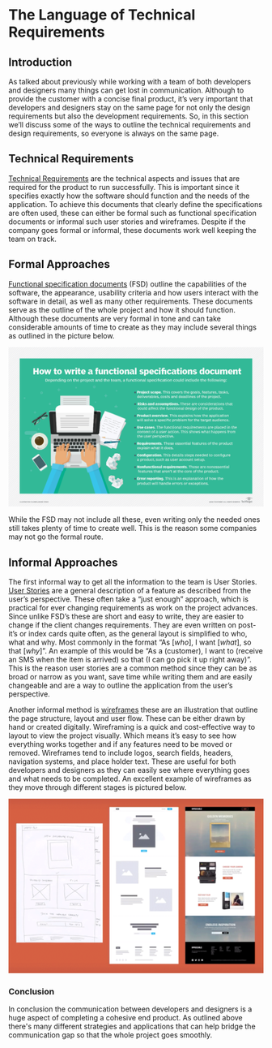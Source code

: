 # The Language of Technical Requirements

## Introduction
As talked about previously while working with a team of both developers and designers many things can get lost in communication. Although to provide the customer with a concise final product, it’s very important that developers and designers stay on the same page for not only the design requirements but also the development requirements. So, in this section we’ll discuss some of the ways to outline the technical requirements and design requirements, so everyone is always on the same page. 

## Technical Requirements 
[Technical Requirements](https://www.indeed.com/career-advice/finding-a-job/technical-requirements) are the technical aspects and issues that are required for the product to run successfully. This is important since it specifies exactly how the software should function and the needs of the application. To achieve this documents that clearly define the specifications are often used, these can either be formal such as functional specification documents or informal such user stories and wireframes. Despite if the company goes formal or informal, these documents work well keeping the team on track.

## Formal Approaches 
[Functional specification documents]( https://www.techtarget.com/searchsoftwarequality/definition/functional-specification) (FSD) outline the capabilities of the software, the appearance, usability criteria and how users interact with the software in detail, as well as many other requirements. These documents serve as the outline of the whole project and how it should function. Although these documents are very formal in tone and can take considerable amounts of time to create as they may include several things as outlined in the picture below.


![Functional Specifications Document](../img/functional_specifications.png)


While the FSD may not include all these, even writing only the needed ones still takes plenty of time to create well. This is the reason some companies may not go the formal route. 

## Informal Approaches 
The first informal way to get all the information to the team is User Stories. [User Stories](https://www.visual-paradigm.com/guide/agile-software-development/what-is-user-story/) are a general description of a feature as described from the user’s perspective. These often take a “just enough” approach, which is practical for ever changing requirements as work on the project advances.  Since unlike FSD’s these are short and easy to write, they are easier to change if the client changes requirements. They are even written on post-it’s or index cards quite often, as the general layout is simplified to who, what and why. Most commonly in the format “As \[*who*\], I want \[*what*\], so that \[*why*\]”. An  example of this would be “As a (customer), I want to (receive an SMS when the item is arrived) so that (I can go pick it up right away)”. This is the reason user stories are a common method since they can be as broad or narrow as you want, save time while writing them and are easily changeable and are a way to outline the application from the user’s perspective. 

Another informal method is [wireframes]( https://careerfoundry.com/en/blog/ux-design/what-is-a-wireframe-guide/) these are an illustration that outline the page structure, layout and user flow. These can be either drawn by hand or created digitally. Wireframing is a quick and cost-effective way to layout to view the project visually. Which means it’s easy to see how everything works together and if any features need to be moved or removed. Wireframes tend to include logos, search fields, headers, navigation systems, and place holder text. These are useful for both developers and designers as they can easily see where everything goes and what needs to be completed. An excellent example of wireframes as they move through different stages is pictured below. 

![Wireframe](../img/low-to-final.png)

### Conclusion
In conclusion the communication between developers and designers is a huge aspect of completing a cohesive end product. As outlined above there's many different strategies and applications that can help bridge the communication gap so that the whole project goes smoothly.
